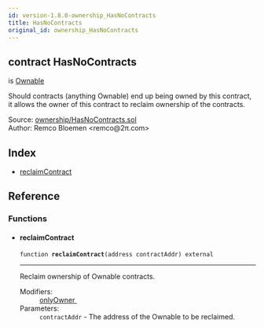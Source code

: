 ```yaml
---
id: version-1.8.0-ownership_HasNoContracts
title: HasNoContracts
original_id: ownership_HasNoContracts
---
```


<div class="contract-doc"><div class="contract"><h2 class="contract-header"><span class="contract-kind">contract</span> HasNoContracts</h2><p class="base-contracts"><span>is</span> <a href="ownership_Ownable.html">Ownable</a></p><p class="description">Should contracts (anything Ownable) end up being owned by this contract, it allows the owner of this contract to reclaim ownership of the contracts.</p><div class="source">Source: <a href="https://github.com/OpenZeppelin/zeppelin-solidity/blob/v1.8.0/contracts/ownership/HasNoContracts.sol" target="_blank">ownership/HasNoContracts.sol</a></div><div class="author">Author: Remco Bloemen &lt;remco@2π.com&gt;</div></div><div class="index"><h2>Index</h2><ul><li><a href="ownership_HasNoContracts.html#reclaimContract">reclaimContract</a></li></ul></div><div class="reference"><h2>Reference</h2><div class="functions"><h3>Functions</h3><ul><li><div class="item function"><span id="reclaimContract" class="anchor-marker"></span><h4 class="name">reclaimContract</h4><div class="body"><code class="signature">function <strong>reclaimContract</strong><span>(address contractAddr) </span><span>external </span></code><hr/><div class="description"><p>Reclaim ownership of Ownable contracts.</p></div><dl><dt><span class="label-modifiers">Modifiers:</span></dt><dd><a href="ownership_Ownable.html#onlyOwner">onlyOwner </a></dd><dt><span class="label-parameters">Parameters:</span></dt><dd><div><code>contractAddr</code> - The address of the Ownable to be reclaimed.</div></dd></dl></div></div></li></ul></div></div></div>

